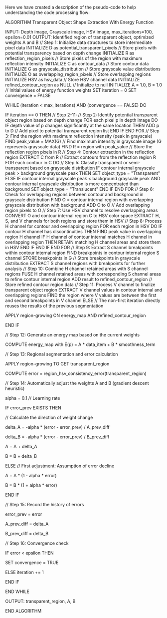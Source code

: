 Here we have created a description of the pseudo-code to help understanding the code processing flow:

ALGORITHM  Transparent Object Shape Extraction With Energy Function

  INPUT: Depth image, Grayscale image, HSV image, max_iterations=100, epsilon=0.01
  OUTPUT: Identified region of transparent object, optimized weights A and B
  // Step 1: Initialize data structures to store intermediate pixel data
  INITIALIZE D as potential_transparent_pixels  // Store pixels with potential transparency based on depth change
  INITIALIZE R as reflection_region_pixels      // Store pixels of the region with maximum reflection intensity
  INITIALIZE C as contour_data                  // Store contour data
  INITIALIZE G as grayscale_distribution        // Store grayscale value distributions
  INITIALIZE O as overlapping_region_pixels     // Store overlapping regions
  INITIALIZE HSV as hsv_data                    // Store HSV channel data
  INITIALIZE refined_contour_region as NULL     // Initialize to null
  INITIALIZE A = 1.0, B = 1.0                  // Initial values of energy function weights
  SET iteration = 0
  SET convergence = FALSE

WHILE (iteration < max_iterations) AND (convergence == FALSE) DO

  IF iteration == 0 THEN  // Step 2-11:
   // Step 2: Identify potential transparent object region based on depth change
  FOR each pixel p in depth image DO
    IF depth value of p changes significantly at the same location THEN
      ADD p to D  // Add pixel to potential transparent region list
    END IF
  END FOR
  // Step 3: Find the region with maximum reflection intensity (peak in grayscale)
  FIND peak_value = MAX(G)  // Find maximum intensity in grayscale image (G represents grayscale data)
  FIND R = region with peak_value  // Store the reflection region pixels in R
  // Step 4: Contour extraction in the reflection region
  EXTRACT C from R  // Extract contours from the reflection region R
  FOR each contour in C DO
    // Step 5: Classify transparent or semi-transparent based on grayscale distribution
    IF contour internal grayscale peak > background grayscale peak THEN
      SET object_type = "Transparent"
    ELSE IF contour internal grayscale peak < background grayscale peak AND
             contour internal grayscale distribution is more concentrated than background
      SET object_type = "Translucent"
    END IF
  END FOR
  // Step 6: Check for overlapping regions between contour and background in grayscale distribution
  FIND O = contour internal region with overlapping grayscale distribution with background
  ADD O to O  // Add overlapping region pixels to O
  // Step 7: Use HSV channel to resolve overlapping areas
  CONVERT O and contour internal region C to HSV color space
  EXTRACT H, S, and V channels for both regions and store them in HSV
  // Step 8: Process H channel for contour and overlapping region
  FOR each region in HSV DO
    IF contour H channel has discontinuities THEN
      FIND peak value in overlapping region H channel
      IF H channel of contour internal matches H channel in overlapping region THEN
        RETAIN matching H channel areas and store them in HSV
      END IF
    END IF
  END FOR
  // Step 9: Extract S channel breakpoints within contour internal region
  FIND breakpoints in contour internal region S channel
  STORE breakpoints in G  // Store breakpoints in grayscale distribution
  EXTRACT S channel regions with breakpoints for further analysis
  // Step 10: Combine H channel retained areas with S channel regions
  FUSE H channel retained areas with corresponding S channel areas to refine contour internal region
  ADD result to refined_contour_region  // Store refined contour region data
  // Step 11: Process V channel to finalize transparent object region
  EXTRACT V channel values in contour internal and overlapping regions
  FIND the region where V values are between the first and second breakpoints in V channel
ELSE       // The non-first iteration directly reuses the results of the previous segmentation

APPLY region-growing ON energy_map AND refined_contour_region   

END IF

// Step 12: Generate an energy map based on the current weights   

COMPUTE energy_map with E(p) = A * data_item + B * smoothness_term   

// Step 13: Regional segmentation and error calculation  

APPLY region-growing TO GET transparent_region   

COMPUTE error = region_hsv_consistency_error(transparent_region)   

// Step 14: Automatically adjust the weights A and B (gradient descent heuristic)

alpha = 0.1  // Learning rate

IF error_prev EXISTS THEN     

// Calculate the direction of weight change  

delta_A = -alpha * (error - error_prev) / A_prev_diff     

delta_B = -alpha * (error - error_prev) / B_prev_diff     

A = A + delta_A     

B = B + delta_B   

ELSE       // First adjustment: Assumption of error decline 

A = A * (1 - alpha * error)     

B = B * (1 + alpha * error)   

END IF   

// Step 15: Record the history of errors

error_prev = error   

A_prev_diff = delta_A   

B_prev_diff = delta_B   

// Step 16: Convergence check

IF error < epsilon THEN     

SET convergence = TRUE   

ELSE       iteration += 1   

END IF  

END WHILE  

OUTPUT: transparent_region, A, B

END ALGORITHM

